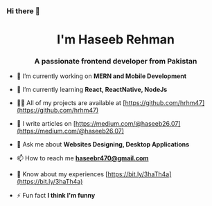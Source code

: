 ### Hi there 👋

<!--
**hrhm47/hrhm47** is a ✨ _special_ ✨ repository because its `README.md` (this file) appears on your GitHub profile.

Here are some ideas to get you started:

- 🔭 I’m currently working on ...
- 🌱 I’m currently learning ...
- 👯 I’m looking to collaborate on ...
- 🤔 I’m looking for help with ...
- 💬 Ask me about ...
- 📫 How to reach me: ...
- 😄 Pronouns: ...
- ⚡ Fun fact: ...
-->
<h1 align="center">I'm Haseeb Rehman</h1>
<h3 align="center">A passionate frontend developer from Pakistan</h3>

- 🔭 I’m currently working on **MERN and Mobile Development**

- 🌱 I’m currently learning **React, ReactNative, NodeJs**

- 👨‍💻 All of my projects are available at [https://github.com/hrhm47](https://github.com/hrhm47)

- 📝 I write articles on [https://medium.com/@haseeb26.07](https://medium.com/@haseeb26.07)

- 💬 Ask me about **Websites Designing, Desktop Applications**

- 📫 How to reach me **haseebr470@gmail.com**

- 📄 Know about my experiences [https://bit.ly/3haTh4a](https://bit.ly/3haTh4a)

- ⚡ Fun fact **I think I'm funny**



